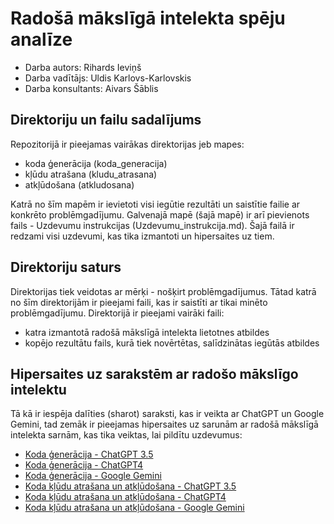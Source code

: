 # Radošā mākslīgā intelekta spēju analīze 
- Darba autors: Rihards Ieviņš
- Darba vadītājs: Uldis Karlovs-Karlovskis
- Darba konsultants: Aivars Šāblis

## Direktoriju un failu sadalījums

Repozitorijā ir pieejamas vairākas direktorijas jeb mapes:
 - koda ģenerācija (koda_generacija)
 - kļūdu atrašana (kludu_atrasana)
 - atkļūdošana (atkludosana)

Katrā no šīm mapēm ir ievietoti visi iegūtie rezultāti un saistītie failie ar konkrēto problēmgadījumu.
Galvenajā mapē (šajā mapē) ir arī pievienots fails - Uzdevumu instrukcijas (Uzdevumu_instrukcija.md). 
Šajā failā ir redzami visi uzdevumi, kas tika izmantoti un hipersaites uz tiem. 


## Direktoriju saturs

Direktorijas tiek veidotas ar mērķi - nošķirt problēmgadījumus. Tātad katrā no šīm direktorijām ir pieejami faili, kas ir saistīti ar tikai minēto problēmgadījumu. Direktorijā ir pieejami vairāki faili:
 - katra izmantotā radošā mākslīgā intelekta lietotnes atbildes
 - kopējo rezultātu fails, kurā tiek novērtētas, salīdzinātas iegūtās atbildes

## Hipersaites uz sarakstēm ar radošo mākslīgo intelektu

Tā kā ir iespēja dalīties (sharot) saraksti, kas ir veikta ar ChatGPT un Google Gemini, tad zemāk ir pieejamas hipersaites uz sarunām ar radošā mākslīgā intelekta sarnām, kas tika veiktas, lai pildītu uzdevumus:
- [Koda ģenerācija - ChatGPT 3.5](https://chat.openai.com/share/43a2ab14-62db-432e-b2b6-59637d1bfc1a)
- [Koda ģenerācija - ChatGPT4](https://chat.openai.com/share/9684d78e-e991-4184-9184-307b7516919e)
- [Koda ģenerācija - Google Gemini](https://g.co/gemini/share/a171333b9504)
- [Koda kļūdu atrašana un atkļūdošana - ChatGPT 3.5](https://chat.openai.com/share/29395d05-fefc-459e-b248-aa5e97916801)
- [Koda kļūdu atrašana un atkļūdošana - ChatGPT4](https://chat.openai.com/share/535879ce-caff-4673-95a9-67a9ee5ebe90)
- [Koda kļūdu atrašana un atkļūdošana - Google Gemini](https://g.co/gemini/share/a6551b77319e)
